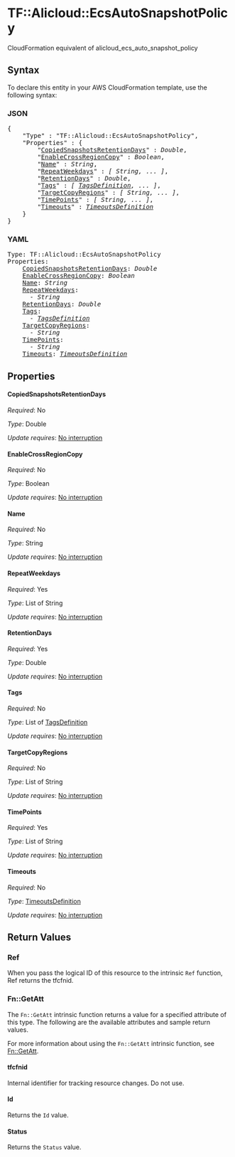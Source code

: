 # TF::Alicloud::EcsAutoSnapshotPolicy

CloudFormation equivalent of alicloud_ecs_auto_snapshot_policy

## Syntax

To declare this entity in your AWS CloudFormation template, use the following syntax:

### JSON

<pre>
{
    "Type" : "TF::Alicloud::EcsAutoSnapshotPolicy",
    "Properties" : {
        "<a href="#copiedsnapshotsretentiondays" title="CopiedSnapshotsRetentionDays">CopiedSnapshotsRetentionDays</a>" : <i>Double</i>,
        "<a href="#enablecrossregioncopy" title="EnableCrossRegionCopy">EnableCrossRegionCopy</a>" : <i>Boolean</i>,
        "<a href="#name" title="Name">Name</a>" : <i>String</i>,
        "<a href="#repeatweekdays" title="RepeatWeekdays">RepeatWeekdays</a>" : <i>[ String, ... ]</i>,
        "<a href="#retentiondays" title="RetentionDays">RetentionDays</a>" : <i>Double</i>,
        "<a href="#tags" title="Tags">Tags</a>" : <i>[ <a href="tagsdefinition.md">TagsDefinition</a>, ... ]</i>,
        "<a href="#targetcopyregions" title="TargetCopyRegions">TargetCopyRegions</a>" : <i>[ String, ... ]</i>,
        "<a href="#timepoints" title="TimePoints">TimePoints</a>" : <i>[ String, ... ]</i>,
        "<a href="#timeouts" title="Timeouts">Timeouts</a>" : <i><a href="timeoutsdefinition.md">TimeoutsDefinition</a></i>
    }
}
</pre>

### YAML

<pre>
Type: TF::Alicloud::EcsAutoSnapshotPolicy
Properties:
    <a href="#copiedsnapshotsretentiondays" title="CopiedSnapshotsRetentionDays">CopiedSnapshotsRetentionDays</a>: <i>Double</i>
    <a href="#enablecrossregioncopy" title="EnableCrossRegionCopy">EnableCrossRegionCopy</a>: <i>Boolean</i>
    <a href="#name" title="Name">Name</a>: <i>String</i>
    <a href="#repeatweekdays" title="RepeatWeekdays">RepeatWeekdays</a>: <i>
      - String</i>
    <a href="#retentiondays" title="RetentionDays">RetentionDays</a>: <i>Double</i>
    <a href="#tags" title="Tags">Tags</a>: <i>
      - <a href="tagsdefinition.md">TagsDefinition</a></i>
    <a href="#targetcopyregions" title="TargetCopyRegions">TargetCopyRegions</a>: <i>
      - String</i>
    <a href="#timepoints" title="TimePoints">TimePoints</a>: <i>
      - String</i>
    <a href="#timeouts" title="Timeouts">Timeouts</a>: <i><a href="timeoutsdefinition.md">TimeoutsDefinition</a></i>
</pre>

## Properties

#### CopiedSnapshotsRetentionDays

_Required_: No

_Type_: Double

_Update requires_: [No interruption](https://docs.aws.amazon.com/AWSCloudFormation/latest/UserGuide/using-cfn-updating-stacks-update-behaviors.html#update-no-interrupt)

#### EnableCrossRegionCopy

_Required_: No

_Type_: Boolean

_Update requires_: [No interruption](https://docs.aws.amazon.com/AWSCloudFormation/latest/UserGuide/using-cfn-updating-stacks-update-behaviors.html#update-no-interrupt)

#### Name

_Required_: No

_Type_: String

_Update requires_: [No interruption](https://docs.aws.amazon.com/AWSCloudFormation/latest/UserGuide/using-cfn-updating-stacks-update-behaviors.html#update-no-interrupt)

#### RepeatWeekdays

_Required_: Yes

_Type_: List of String

_Update requires_: [No interruption](https://docs.aws.amazon.com/AWSCloudFormation/latest/UserGuide/using-cfn-updating-stacks-update-behaviors.html#update-no-interrupt)

#### RetentionDays

_Required_: Yes

_Type_: Double

_Update requires_: [No interruption](https://docs.aws.amazon.com/AWSCloudFormation/latest/UserGuide/using-cfn-updating-stacks-update-behaviors.html#update-no-interrupt)

#### Tags

_Required_: No

_Type_: List of <a href="tagsdefinition.md">TagsDefinition</a>

_Update requires_: [No interruption](https://docs.aws.amazon.com/AWSCloudFormation/latest/UserGuide/using-cfn-updating-stacks-update-behaviors.html#update-no-interrupt)

#### TargetCopyRegions

_Required_: No

_Type_: List of String

_Update requires_: [No interruption](https://docs.aws.amazon.com/AWSCloudFormation/latest/UserGuide/using-cfn-updating-stacks-update-behaviors.html#update-no-interrupt)

#### TimePoints

_Required_: Yes

_Type_: List of String

_Update requires_: [No interruption](https://docs.aws.amazon.com/AWSCloudFormation/latest/UserGuide/using-cfn-updating-stacks-update-behaviors.html#update-no-interrupt)

#### Timeouts

_Required_: No

_Type_: <a href="timeoutsdefinition.md">TimeoutsDefinition</a>

_Update requires_: [No interruption](https://docs.aws.amazon.com/AWSCloudFormation/latest/UserGuide/using-cfn-updating-stacks-update-behaviors.html#update-no-interrupt)

## Return Values

### Ref

When you pass the logical ID of this resource to the intrinsic `Ref` function, Ref returns the tfcfnid.

### Fn::GetAtt

The `Fn::GetAtt` intrinsic function returns a value for a specified attribute of this type. The following are the available attributes and sample return values.

For more information about using the `Fn::GetAtt` intrinsic function, see [Fn::GetAtt](https://docs.aws.amazon.com/AWSCloudFormation/latest/UserGuide/intrinsic-function-reference-getatt.html).

#### tfcfnid

Internal identifier for tracking resource changes. Do not use.

#### Id

Returns the <code>Id</code> value.

#### Status

Returns the <code>Status</code> value.

